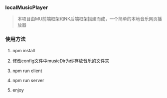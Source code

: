 ### localMusicPlayer
> 本项目由MU前端框架和NK后端框架搭建而成，一个简单的本地音乐网页播放器
### 使用方法
1. npm install

2. 修改config文件中musicDir为你存放音乐的文件夹

3. npm run client

4. npm run server

5. enjoy